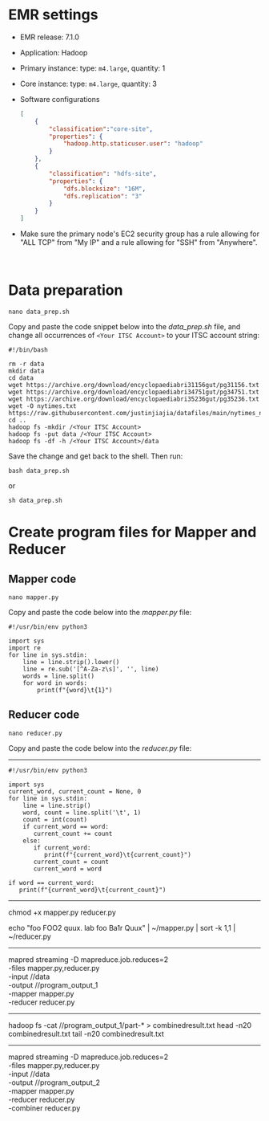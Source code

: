# EMR settings

- EMR release: 7.1.0 

- Application: Hadoop
  
- Primary instance: type: `m4.large`, quantity: 1

- Core instance: type: `m4.large`, quantity: 3
  

- Software configurations
    ```json
    [
        {
            "classification":"core-site",
            "properties": {
                "hadoop.http.staticuser.user": "hadoop"
            }
        },
        {
            "classification": "hdfs-site",
            "properties": {
                "dfs.blocksize": "16M",
                "dfs.replication": "3"
            }
        }
    ]
    ```


- Make sure the primary node's EC2 security group has a rule allowing for "ALL TCP" from "My IP" and a rule allowing for "SSH" from "Anywhere".


<br>



# Data preparation

```shell
nano data_prep.sh
```

Copy and paste the code snippet below  into the *data_prep.sh* file, and change all occurrences of `<Your ITSC Account>` to your ITSC account string:

```shell
#!/bin/bash

rm -r data
mkdir data
cd data
wget https://archive.org/download/encyclopaediabri31156gut/pg31156.txt
wget https://archive.org/download/encyclopaediabri34751gut/pg34751.txt
wget https://archive.org/download/encyclopaediabri35236gut/pg35236.txt
wget -O nytimes.txt https://raw.githubusercontent.com/justinjiajia/datafiles/main/nytimes_news_articles.txt
cd ..
hadoop fs -mkdir /<Your ITSC Account>
hadoop fs -put data /<Your ITSC Account>
hadoop fs -df -h /<Your ITSC Account>/data
```

Save the change and get back to the shell. Then run:

```shell
bash data_prep.sh
```
or 

```shell
sh data_prep.sh
```

# Create program files for Mapper and Reducer

## Mapper code

```shell
nano mapper.py
```

Copy and paste the code below into the *mapper.py* file:

```shell
#!/usr/bin/env python3

import sys
import re
for line in sys.stdin:
    line = line.strip().lower()
    line = re.sub('[^A-Za-z\s]', '', line)
    words = line.split()
    for word in words:
        print(f"{word}\t{1}")
```

## Reducer code

```shell
nano reducer.py
```
Copy and paste the code below into the *reducer.py* file:

----------------------------------------------------------------------------

```shell
#!/usr/bin/env python3

import sys
current_word, current_count = None, 0
for line in sys.stdin:
    line = line.strip()
    word, count = line.split('\t', 1)
    count = int(count)
    if current_word == word:
       current_count += count
    else:
       if current_word:
          print(f"{current_word}\t{current_count}")
       current_count = count
       current_word = word

if word == current_word:
   print(f"{current_word}\t{current_count}")
```


----------------------------------------------------------------------------

chmod +x mapper.py reducer.py

echo "foo FOO2 quux. lab foo Ba1r Quux" | ~/mapper.py | sort -k 1,1 | ~/reducer.py

----------------------------------------------------------------------------


mapred streaming -D mapreduce.job.reduces=2 \
-files mapper.py,reducer.py \
-input /<Your ITSC Account>/data \
-output /<Your ITSC Account>/program_output_1 \
-mapper mapper.py \
-reducer reducer.py


----------------------------------------------------------------------------


hadoop fs -cat /<Your ITSC Account>/program_output_1/part-* > combinedresult.txt
head -n20 combinedresult.txt
tail -n20 combinedresult.txt

----------------------------------------------------------------------------

mapred streaming -D mapreduce.job.reduces=2 \
-files mapper.py,reducer.py \
-input /<Your ITSC Account>/data \
-output /<Your ITSC Account>/program_output_2 \
-mapper mapper.py \
-reducer reducer.py \
-combiner reducer.py








 

